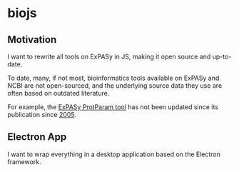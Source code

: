 # biojs

## Motivation

I want to rewrite all tools on ExPASy in JS, making it open source and up-to-date. 

To date, many, if not most, bioinformatics tools available on ExPASy and NCBI are not open-sourced, and the underlying source data they use are often based on outdated literature.

For example, the [ExPASy ProtParam tool](https://web.expasy.org/protparam/protpar-ref.html) has not been updated since its publication since [2005](http://www.springer.com/life+sciences/biochemistry+%26+biophysics/book/978-1-58829-343-5).

## Electron App

I want to wrap everything in a desktop application based on the Electron framework. 


